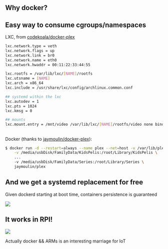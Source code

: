 #

## Why docker?

## Easy way to consume cgroups/namespaces

LXC, from [codekoala/docker-plex](https://github.com/codekoala/docker-plex/blob/master/lxc.config.example)

```bash
lxc.network.type = veth
lxc.network.flags = up
lxc.network.link = br0
lxc.network.name = eth0
lxc.network.hwaddr = 00:11:22:33:44:55

lxc.rootfs = /var/lib/lxc/[NAME]/rootfs
lxc.utsname = [NAME]
lxc.arch = x86_64
lxc.include = /usr/share/lxc/config/archlinux.common.conf

## systemd within the lxc
lxc.autodev = 1
lxc.pts = 1024
lxc.kmsg = 0

## mounts
lxc.mount.entry = /mnt/video /var/lib/lxc/[NAME]/rootfs/video none bind,create=dir 0 0
```

## 

Docker (thanks to [jaymoulin/docker-plex](https://github.com/jaymoulin/docker-plex)):

```bash
$ docker run -d --restart=always --name plex --net=host -v /var/lib/plexmediaserver/:/media \
    -v /media/usbDisk/FamilyData/KidsPelis:/root/Library/KidsPelis \
    ...
    -v /media/usbDisk/FamilyData/Series:/root/Library/Series \
    jaymoulin/plex
```

## And we get a systemd replacement for free

Given dockerd starting at boot time, containers persistence is guaranteed

![](https://media.giphy.com/media/Qg3M2gZq31vF3T9tbe/giphy.gif)

## It works in RPI!

![](https://miro.medium.com/max/1228/1*6MtVE9HXB8yDglp8i4ZfBQ.png)

Actually docker && ARMs is an interesting marriage for IoT
